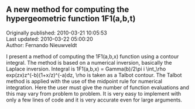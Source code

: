 ## A new method for computing the hypergeometric function 1F1(a,b,t)  
Originally published: 2010-03-21 10:05:53  
Last updated: 2010-03-22 05:00:20  
Author: Fernando Nieuwveldt  
  
I present a method of computing the 1F1(a,b,x) function using a contour integral. The method is based on a numerical inversion, basically the Laplace inversion. Integral is 1F1(a,b,x) = Gamma(b)/2\pi i \int_\rho exp(zx)z^(-b)(1+x/z)^(-a)dz, \rho is taken as a Talbot contour. The Talbot method is applied with the use of the midpoint rule for numerical integration. Here the user must give the number of function evaluations and this may vary from problem to problem. It is very easy to implement with only a few lines of code and it is very accurate even for large arguments.